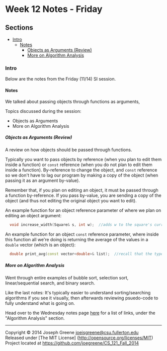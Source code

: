# Week 12 Notes - Friday

## Sections
- [Intro](#intro)
  - [Notes](#notes)
    - [Objects as Arguments (Review)](#objects-as-arguments-review)
    - [More on Algorithm Analysis](#more-on-algorithm-analysis)
  
### Intro
Below are the notes from the Friday (11/14) SI session.

#### Notes
We talked about passing objects through functions as arguments, 

Topics discussed during the session:
- Objects as Arguments
- More on Algorithm Analysis

##### Objects as Arguments (Review)
A review on how objects should be passed through functions.

Typically you want to pass objects by reference (when you plan to edit them inside 
a function) or `const` reference (when you do not plan to edit them inside a function).
By-reference to change the object, and `const` reference so we don't have to lag our 
program by making a copy of the object (when passing it as an argument by-value).

Remember that, if you plan on editing an object, it must be passed through a function 
by-reference. If you pass by-value, you are sending a copy of the object (and thus not 
editing the original object you want to edit).

An example function for an object reference parameter of where we plan on editing an object argument:
```C++
  void increase_width(Square& s, int w);  //adds w to the square's current width
```

An example function for an object `const` reference parameter, where inside this function 
all we're doing is returning the average of the values in a `double` vector (which is an object):
```C++
  double print_avg(const vector<double>& list);  //recall that the type of 'list' is 'vector<double>'
```

##### More on Algorithm Analysis
Went through entire examples of bubble sort, selection sort, linear/sequential search, and 
binary search.

Like the last notes: It's typically easier to understand sorting/searching algorithms if you 
see it visually, then afterwards reviewing psuedo-code to fully understand what is going on.

Head over to the Wednesday notes page [here](WED_NOTES.md) for a list of links, under the "Algorithm 
Analysis" section.

-------------------------------------------------------------------------------

Copyright &copy; 2014 Joseph Greene <joeisgreene@csu.fullerton.edu>  
Released under [The MIT License] (http://opensource.org/licenses/MIT)  
Project located at <https://github.com/joegreene/CS_121_Fall_2014>